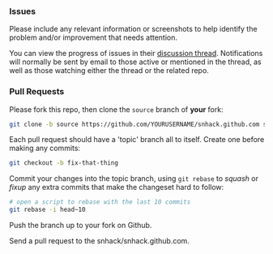 ### Issues

Please include any relevant information or screenshots to help identify the problem
and/or improvement that needs attention.

You can view the progress of issues in their [discussion thread].
Notifications will normally be sent by email to those active or mentioned
in the thread, as well as those watching either the thread or the related repo.

[discussion thread]: https://github.com/snhack/snhack.github.com/issues



### Pull Requests

Please fork this repo, then clone the `source` branch of **your** fork:

```sh
git clone -b source https://github.com/YOURUSERNAME/snhack.github.com snhack
```

Each pull request should have a 'topic' branch all to itself. Create one before making
any commits:

```sh
git checkout -b fix-that-thing
```

Commit your changes into the topic branch, using `git rebase` to *squash* or *fixup* any
extra commits that make the changeset hard to follow:

```sh
# open a script to rebase with the last 10 commits
git rebase -i head~10
```

Push the branch up to your fork on Github.

Send a pull request to the snhack/snhack.github.com.